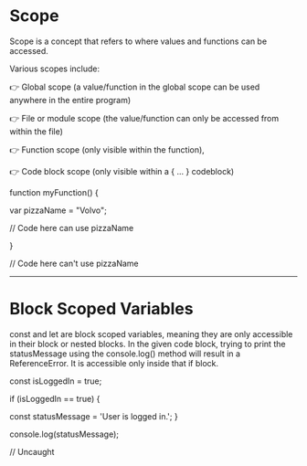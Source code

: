 # Scope
Scope is a concept that refers to where values and functions can be accessed.

Various scopes include:

👉 Global scope (a value/function in the global scope can be used anywhere in the entire program)

👉 File or module scope (the value/function can only be accessed from within the file)

👉 Function scope (only visible within the function),

👉 Code block scope (only visible within a { ... } codeblock)

function myFunction() {
  
  var pizzaName = "Volvo";
  
  // Code here can use pizzaName
  
}
 
// Code here can't use pizzaName

-------------------------------------------------------------------------------------------------
# Block Scoped Variables

const and let are block scoped variables, meaning they are only accessible in their block or nested blocks. In the given code block, trying to print the statusMessage using the console.log() method will result in a ReferenceError. It is accessible only inside that if block.

const isLoggedIn = true;
 
if (isLoggedIn == true) {

  const statusMessage = 'User is logged in.';
}
 
console.log(statusMessage);
 
// Uncaught

